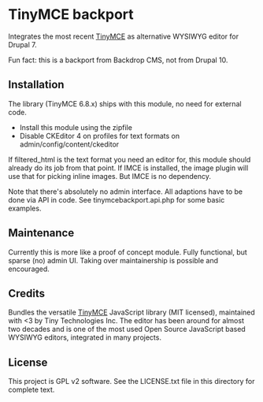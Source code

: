 # TinyMCE backport

Integrates the most recent [TinyMCE](https://www.tiny.cloud/) as alternative
 WYSIWYG editor for Drupal 7.

Fun fact: this is a backport from Backdrop CMS, not from Drupal 10.

## Installation

The library (TinyMCE 6.8.x) ships with this module, no need for external
code.

- Install this module using the zipfile
- Disable CKEditor 4 on profiles for text formats on admin/config/content/ckeditor

If filtered_html is the text format you need an editor for, this module
should already do its job from that point.
If IMCE is installed, the image plugin will use that for picking inline
images. But IMCE is no dependency.

Note that there's absolutely no admin interface. All adaptions have to be
done via API in code. See tinymcebackport.api.php for some basic examples.

## Maintenance

Currently this is more like a proof of concept module. Fully functional, but
sparse (no) admin UI. Taking over maintainership is possible and encouraged.

## Credits

Bundles the versatile [TinyMCE](https://www.tiny.cloud/) JavaScript library
(MIT licensed), maintained with <3 by Tiny Technologies Inc. The editor has
been around for almost two decades and is one of the most used Open Source
JavaScript based WYSIWYG editors, integrated in many projects.

## License

This project is GPL v2 software. See the LICENSE.txt file in this directory for complete text.

